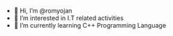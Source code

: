 - 👋 Hi, I’m @romyojan
- 👀 I’m interested in I.T related activities 
- 🌱 I’m currently learning C++ Programming Language
